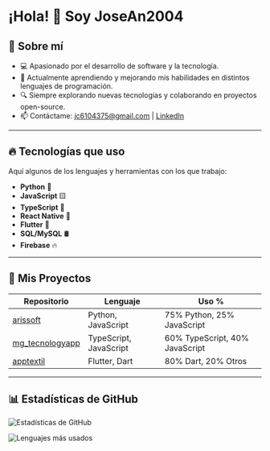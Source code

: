 # ¡Hola! 👋 Soy JoseAn2004  

## 🚀 Sobre mí  
- 💻 Apasionado por el desarrollo de software y la tecnología.  
- 🌱 Actualmente aprendiendo y mejorando mis habilidades en distintos lenguajes de programación.  
- 🔍 Siempre explorando nuevas tecnologías y colaborando en proyectos open-source.  
- 📫 Contáctame: jc6104375@gmail.com | [LinkedIn](https://www.linkedin.com/in/jose-andres-c-a9147b241)  

---

## 🔥 Tecnologías que uso  
Aquí algunos de los lenguajes y herramientas con los que trabajo:  

- **Python** 🐍  
- **JavaScript** 🟨  
- **TypeScript** 🔵  
- **React Native** 📱  
- **Flutter** 💙  
- **SQL/MySQL** 🛢  
- **Firebase** 🔥  

---

## 📂 Mis Proyectos  

| Repositorio | Lenguaje | Uso % |
|------------|---------|-------|
| [arissoft](https://github.com/JoseAn2004/arissoft) | Python, JavaScript | 75% Python, 25% JavaScript |
| [mg_tecnologyapp](https://github.com/JoseAn2004/mg_tecnologyapp) | TypeScript, JavaScript | 60% TypeScript, 40% JavaScript |
| [apptextil](https://github.com/JoseAn2004/apptextil) | Flutter, Dart | 80% Dart, 20% Otros |

---

## 📊 Estadísticas de GitHub  
![Estadísticas de GitHub](https://github-readme-stats.vercel.app/api?username=JoseAn2004&show_icons=true&theme=radical)  

<!-- STATS -->
![Lenguajes más usados](top-langs.svg)  
